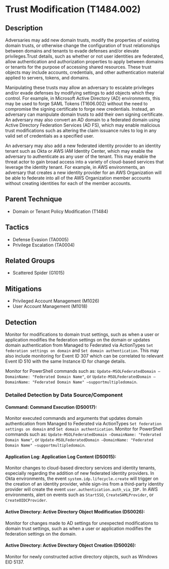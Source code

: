 # Trust Modification (T1484.002)

## Description
Adversaries may add new domain trusts, modify the properties of existing domain trusts, or otherwise change the configuration of trust relationships between domains and tenants to evade defenses and/or elevate privileges.Trust details, such as whether or not user identities are federated, allow authentication and authorization properties to apply between domains or tenants for the purpose of accessing shared resources. These trust objects may include accounts, credentials, and other authentication material applied to servers, tokens, and domains.

Manipulating these trusts may allow an adversary to escalate privileges and/or evade defenses by modifying settings to add objects which they control. For example, in Microsoft Active Directory (AD) environments, this may be used to forge SAML Tokens (T1606.002) without the need to compromise the signing certificate to forge new credentials. Instead, an adversary can manipulate domain trusts to add their own signing certificate. An adversary may also convert an AD domain to a federated domain using Active Directory Federation Services (AD FS), which may enable malicious trust modifications such as altering the claim issuance rules to log in any valid set of credentials as a specified user. 

An adversary may also add a new federated identity provider to an identity tenant such as Okta or AWS IAM Identity Center, which may enable the adversary to authenticate as any user of the tenant. This may enable the threat actor to gain broad access into a variety of cloud-based services that leverage the identity tenant. For example, in AWS environments, an adversary that creates a new identity provider for an AWS Organization will be able to federate into all of the AWS Organization member accounts without creating identities for each of the member accounts.

## Parent Technique
- Domain or Tenant Policy Modification (T1484)

## Tactics
- Defense Evasion (TA0005)
- Privilege Escalation (TA0004)

## Related Groups
- Scattered Spider (G1015)

## Mitigations
- Privileged Account Management (M1026)
- User Account Management (M1018)

## Detection
Monitor for modifications to domain trust settings, such as when a user or application modifies the federation settings on the domain or updates domain authentication from Managed to Federated via ActionTypes ```Set federation settings on domain``` and ```Set domain authentication```. This may also include monitoring for Event ID 307 which can be correlated to relevant Event ID 510 with the same Instance ID for change details.

Monitor for PowerShell commands such as: ```Update-MSOLFederatedDomain –DomainName: "Federated Domain Name"```, or ```Update-MSOLFederatedDomain –DomainName: "Federated Domain Name" –supportmultipledomain```.

### Detailed Detection by Data Source/Component
#### Command: Command Execution (DS0017): 
Monitor executed commands and arguments that updates domain authentication from Managed to Federated via ActionTypes ```Set federation settings on domain``` and ```Set domain authentication```. Monitor for PowerShell commands such as: ```Update-MSOLFederatedDomain –DomainName: "Federated Domain Name"```, or ```Update-MSOLFederatedDomain –DomainName: "Federated Domain Name" –supportmultipledomain```.

#### Application Log: Application Log Content (DS0015): 
Monitor changes to cloud-based directory services and identity tenants, especially regarding the addition of new federated identity providers. In Okta environments, the event `system.idp.lifecycle.create` will trigger on the creation of an identity provider, while sign-ins from a third-party identity provider will create the event `user.authentication.auth_via_IDP.` In AWS environments, alert on events such as `StartSSO`, `CreateSAMLProvider`, or `CreateOIDCProvider`.

#### Active Directory: Active Directory Object Modification (DS0026): 
Monitor for changes made to AD settings for unexpected modifications to domain trust settings, such as when a user or application modifies the federation settings on the domain.

#### Active Directory: Active Directory Object Creation (DS0026): 
Monitor for newly constructed active directory objects, such as Windows EID 5137.

